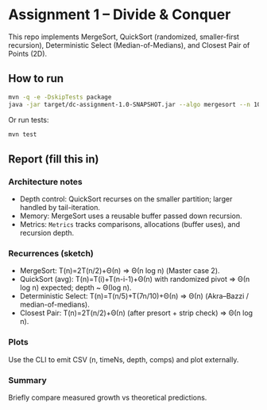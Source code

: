 # Assignment 1 – Divide & Conquer

This repo implements MergeSort, QuickSort (randomized, smaller-first recursion), Deterministic Select (Median-of-Medians), and Closest Pair of Points (2D).

## How to run

```bash
mvn -q -e -DskipTests package
java -jar target/dc-assignment-1.0-SNAPSHOT.jar --algo mergesort --n 100000 --csv out.csv
```

Or run tests:
```bash
mvn test
```

## Report (fill this in)

### Architecture notes
- Depth control: QuickSort recurses on the smaller partition; larger handled by tail-iteration.
- Memory: MergeSort uses a reusable buffer passed down recursion.
- Metrics: `Metrics` tracks comparisons, allocations (buffer uses), and recursion depth.

### Recurrences (sketch)
- MergeSort: T(n)=2T(n/2)+Θ(n) ⇒ Θ(n log n) (Master case 2).
- QuickSort (avg): T(n)=T(i)+T(n-i-1)+Θ(n) with randomized pivot ⇒ Θ(n log n) expected; depth ~ Θ(log n).
- Deterministic Select: T(n)=T(n/5)+T(7n/10)+Θ(n) ⇒ Θ(n) (Akra–Bazzi / median-of-medians).
- Closest Pair: T(n)=2T(n/2)+Θ(n) (after presort + strip check) ⇒ Θ(n log n).

### Plots
Use the CLI to emit CSV (n, timeNs, depth, comps) and plot externally.

### Summary
Briefly compare measured growth vs theoretical predictions.
